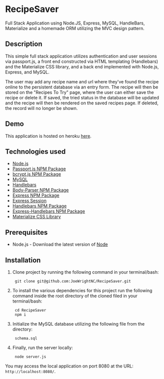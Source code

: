 # RecipeSaver
Full Stack Application using Node.JS, Express, MySQL, HandleBars, Materialize and a homemade ORM utilizing the MVC design pattern.

## Description

This simple full stack application utilizes authentication and user sessions via passport.js, a front end constructed via HTML templating (Handlebars) and the Materialize CSS library, and a back end implemented with Node.js, Express, and MySQL.

The user may add any recipe name and url where they've found the recipe online to the persistent database via an entry form.  The recipe will then be stored on the "Recipes To Try" page, where the user can either save the recipe or delete it.  If saved, the tried status in the database will be updated and the recipe will then be rendered on the saved recipes page.  If deleted, the record will no longer be shown.

## Demo

This application is hosted on heroku [here](https://salty-ridge-97695.herokuapp.com/dashboard).

## Technologies used
- [Node.js](https://nodejs.org/en/)
- [Passport.js NPM Package](http://www.passportjs.org/)
- [bcrypt.js NPM Package](https://www.npmjs.com/package/bcrypt)
- [MySQL](https://www.npmjs.com/package/mysql)
- [Handlebars](http://handlebarsjs.com/)
- [Body-Parser NPM Package](https://www.npmjs.com/package/body-parser)
- [Express NPM Package](https://www.npmjs.com/package/express)
- [Express Session](https://www.npmjs.com/package/express-session)
- [Handlebars NPM Package](https://www.npmjs.com/package/handlebars)
- [Express-Handlebars NPM Package](https://www.npmjs.com/package/express-handlebars)
- [Materialize CSS Library](https://materializecss.com/)

## Prerequisites

- Node.js - Download the latest version of [Node](https://nodejs.org/en/)

## Installation

1. Clone project by running the following command in your terminal/bash: 

        git clone git@github.com:JoeWrightNC/RecipeSaver.git

2. To install the various dependencies for this project run the following command inside the root directory of the cloned filed in your terminal/bash:

        cd RecipeSaver
        npm i

3. Initialize the MySQL database utilizing the following file from the directory:

        schema.sql

4. Finally, run the server locally:

        node server.js


You may access the local application on port 8080 at the URL: `http://localhost:8080/`.